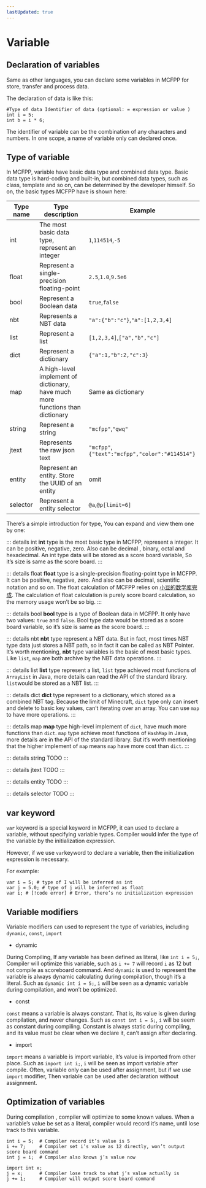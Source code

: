 ```yaml
---
lastUpdated: true
---
```


# Variable 

## Declaration of variables 

Same as other languages, you can declare some variables in MCFPP for store, transfer and process data.

The declaration of data is like this:

```mcfpp
#Type of data Identifier of data (optional: = expression or value )
int i = 5;
int b = i * 6;
```

The identifier of variable can be the combination of any characters and numbers. In one scope, a name of variable only can declared once.

## Type of variable 

In MCFPP, variable have basic data type and combined data type. Basic data type is hard-coding and built-in, but combined data types, such as class, template and so on, can be determined by the developer himself. So on, the basic types MCFPP have is shown here:

| Type name | Type description | Example |
|-|-|-|
|int| The most basic data type, represent an integer |`1`,`114514`,`-5`|
|float| Represent a single-precision floating-point |`2.5`,`1.0`,`9.5e6`|
|bool| Represent a Boolean data |`true`,`false`|
|nbt| Represents a NBT data |`"a":{"b":"c"}`,`"a":[1,2,3,4]`|
|list| Represent a list |`[1,2,3,4]`,`["a","b","c"]`|
|dict| Represent a dictionary |`{"a":1,"b":2,"c":3}`|
|map|A high-level implement of dictionary, have much more functions than dictionary | Same as dictionary |
|string| Represent a string |`"mcfpp"`,`"qwq"`|
|jtext| Represents the raw json text |`"mcfpp"`,`{"text":"mcfpp","color":"#114514"}`|
|entity| Represent an entity. Store the UUID of an entity | omit |
|selector| Represent a entity selector |`@a`,`@p[limit=6]`|

There’s a simple introduction for type, You can expand and view them one by one:

::: details int
**int**  type is the most basic type in MCFPP, represent a integer. It can be positive, negative, zero. Also can be decimal , binary, octal and hexadecimal. An int type data will be stored as a score board variable, So it’s size is same as the score board.
:::

::: details float
**float** type is  a single-precision floating-point type in MCFPP. It can be positive, negative, zero. And also can be decimal, scientific notation and so on. The float calculation of MCFPP relies on [小豆的数学库完成](https:#github.com/xiaodou8593/math2.0). The calculation of float calculation is purely score board calculation, so the memory usage won’t be so big.
:::

::: details bool
**bool** type is a type of Boolean data in MCFPP. It only have two values: `true` and `false`. Bool type data would be stored as a score board variable, so it’s size is same as the score board.
:::

::: details nbt
**nbt** type represent a NBT data. But in fact, most times NBT type data just stores a NBT path, so in fact it can be called as NBT Pointer. It’s worth mentioning, **nbt** type variables is the basic of most basic types. Like `list`, `map` are both archive by the NBT data operations.
:::

::: details list
**list** type represent a list, `list` type achieved most functions of `ArrayList` in Java, more details can read the API of the standard library. `list`would be stored as a NBT list.
:::

::: details dict
**dict** type represent to a dictionary, which stored as a combined NBT tag. Because the limit of Minecraft, `dict` type only can insert and delete to basic key values, can’t iterating over an array. You can use `map` to have more operations.
:::

::: details map
**map** type high-level implement of `dict`, have much more functions than `dict`. `map` type achieve most functions of `HashMap` in Java, more details are in the API of the standard library. But it’s worth mentioning that the higher implement of `map` means `map` have more cost than `dict`.
:::

::: details string
TODO
:::

::: details jtext
TODO
:::

::: details entity
TODO
:::

::: details selector
TODO
:::

## var keyword 

`var` keyword is a special keyword in MCFPP, it can used to declare a variable, without specifying variable types. Compiler would infer the type of the variable by the initialization expression.

However, if we use `var`keyword to declare a variable, then the initialization expression is necessary.

For example:

```mcfpp
var i = 5; # type of I will be inferred as int
var j = 5.0; # type of j will be inferred as float
var i; # [!code error] # Error, there’s no initialization expression 
```

## Variable modifiers

Variable modifiers can used to represent the type of variables, including `dynamic`, `const`, `import`

- dynamic

During Compiling, If any variable has been defined as literal, like `int i = 5;`, Compiler will optimize this variable, such as `i += 7` will record `i` as 12 but not compile as scoreboard command. And `dynamic` is used to represent the variable is always dynamic calculating during compilation, though it’s a literal. Such as `dynamic int i = 5;`, `i` will be seen as a dynamic variable during compilation, and won’t be optimized.

- const

`const` means a variable is always constant. That is, its value is given during compilation, and never changes. Such as `const int i = 5;`, `i` will be seem as constant during compiling. Constant is always static during compiling, and its value must be clear when we declare it, can’t assign after declaring.

- import

`import` means a variable is import variable, it’s value is imported from other place. Such as `import int i;`, `i` will be seen as import variable after compile. Often, variable only can be used after assignment, but if we use `import` modifier, Then variable can be used after declaration without assignment.

## Optimization of variables

During compilation , compiler will optimize to some known values. When a variable’s value be set as a literal, compiler would record it’s name, until lose track to this variable.

```mcfpp
int i = 5;  # Compiler record it’s value is 5
i += 7;     # Compiler set i’s value as 12 directly, won’t output score board command
int j = i;  # Compiler also knows j’s value now

import int x;
j = x;      # Compiler lose track to what j’s value actually is 
j += 1;     # Compiler will output score board command 
```
